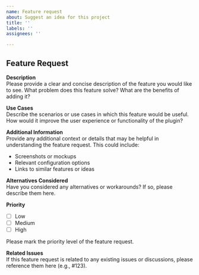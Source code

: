 ```yaml
---
name: Feature request
about: Suggest an idea for this project
title: ''
labels: ''
assignees: ''

---
```


## Feature Request

**Description**  
Please provide a clear and concise description of the feature you would like to see. What problem does this feature solve? What are the benefits of adding it?

**Use Cases**  
Describe the scenarios or use cases in which this feature would be useful. How would it improve the user experience or functionality of the plugin?

**Additional Information**  
Provide any additional context or details that may be helpful in understanding the feature request. This could include:
- Screenshots or mockups
- Relevant configuration options
- Links to similar features or ideas

**Alternatives Considered**  
Have you considered any alternatives or workarounds? If so, please describe them here.

**Priority**  
- [ ] Low
- [ ] Medium
- [ ] High

Please mark the priority level of the feature request.

**Related Issues**  
If this feature request is related to any existing issues or discussions, please reference them here (e.g., #123).
